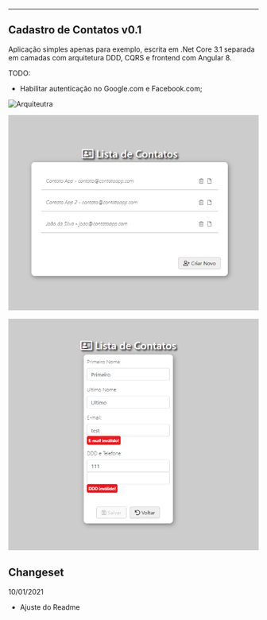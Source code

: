 -----------------------------
Cadastro de Contatos v0.1
-----------------------------

Aplicação simples apenas para exemplo, escrita em .Net Core 3.1 
separada em camadas com arquitetura DDD, CQRS e frontend com Angular 8.

TODO: 
 - Habilitar autenticação no Google.com e Facebook.com;

![Arquiteutra](docs/arquitetura.png?raw=true)

![App - Listagem](docs/app1.png?raw=true)

![App - Cadastro](docs/app2.png?raw=true)


Changeset
-----------------------------

10/01/2021
 - Ajuste do Readme
